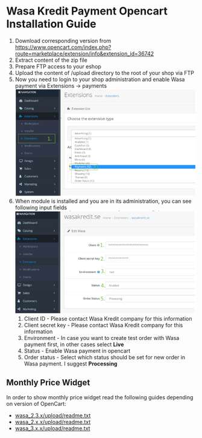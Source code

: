 # Wasa Kredit Payment Opencart Installation Guide

1. Download corresponding version from <https://www.opencart.com/index.php?route=marketplace/extension/info&extension_id=36742>
2. Extract content of the zip file
3. Prepare FTP access to your eshop
4. Upload the content of /upload directory to the root of your shop via FTP
5. Now you need to login to your shop administration and enable Wasa payment via Extensions -> payments
![Extensions picture](extensions_payments.png)
6. When module is installed and you are in its administration, you can see following input fields
![Input fields picture](inputfields_edit_wasa.png)
   1. Client ID - Please contact Wasa Kredit company for this information
   2. Client secret key - Please contact Wasa Kredit company for this information
   3. Environment - In case you want to create test order with Wasa payment first, in other cases select **Live**
   4. Status - Enable Wasa payment in opencart
   5. Order status - Select which status should be set for new order in Wasa payment. I suggest **Processing**

## Monthly Price Widget

In order to show monthly price widget read the following guides depending on version of OpenCart:
- [wasa\_2.3.x/upload/readme.txt](wasa_2.3.x/upload/readme.txt)
- [wasa\_2.x.x/upload/readme.txt](wasa_2.x.x/upload/readme.txt)
- [wasa\_3.x.x/upload/readme.txt](wasa_3.x.x/upload/readme.txt)
